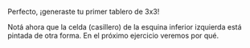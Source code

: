 Perfecto, ¡generaste tu primer tablero de 3x3!

Notá ahora que la celda (casillero) de la esquina inferior izquierda está pintada de otra forma. En el próximo ejercicio veremos por qué.